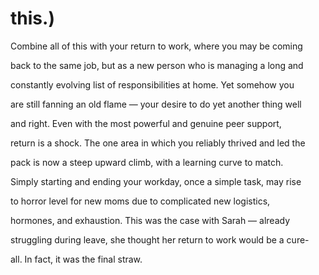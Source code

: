 # this.)

Combine all of this with your return to work, where you may be coming

back to the same job, but as a new person who is managing a long and

constantly evolving list of responsibilities at home. Yet somehow you

are still fanning an old flame — your desire to do yet another thing well

and right. Even with the most powerful and genuine peer support,

return is a shock. The one area in which you reliably thrived and led the

pack is now a steep upward climb, with a learning curve to match.

Simply starting and ending your workday, once a simple task, may rise

to horror level for new moms due to complicated new logistics,

hormones, and exhaustion. This was the case with Sarah — already

struggling during leave, she thought her return to work would be a cure-

all. In fact, it was the final straw.